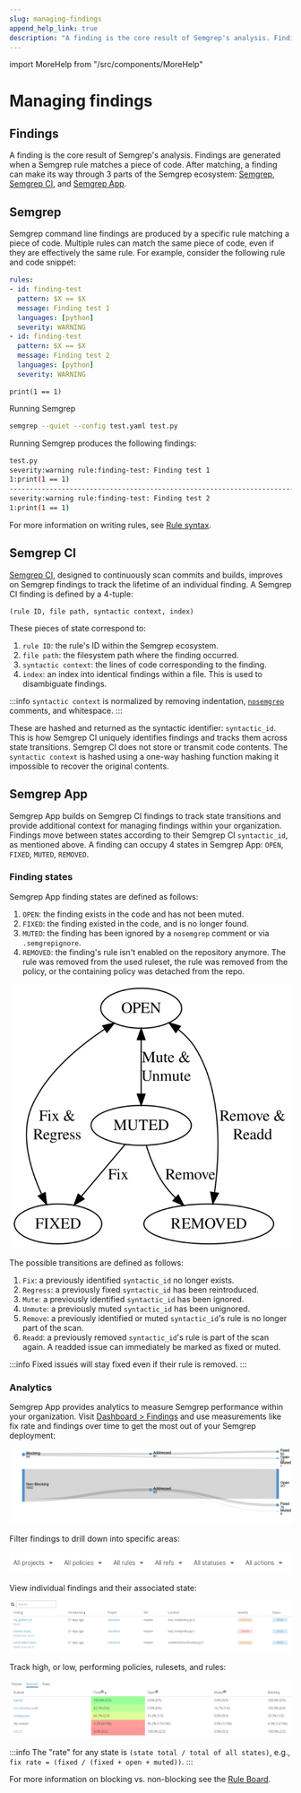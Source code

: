 ```yaml
---
slug: managing-findings
append_help_link: true
description: "A finding is the core result of Semgrep's analysis. Findings are generated when a Semgrep rule matches a piece of code. Learn how to interact with findings that come from running Semgrep in the command-line, in CI, and through Semgrep App."
---
```


import MoreHelp from "/src/components/MoreHelp"

# Managing findings

## Findings

A finding is the core result of Semgrep's analysis. Findings are generated when a Semgrep rule matches a piece of code. After matching, a finding can make its way through 3 parts of the Semgrep ecosystem: [Semgrep](https://github.com/returntocorp/semgrep), [Semgrep CI](../semgrep-ci/overview/), and [Semgrep App](https://semgrep.dev/manage).

## Semgrep

Semgrep command line findings are produced by a specific rule matching a piece of code. Multiple rules can match the same piece of code, even if they are effectively the same rule. For example, consider the following rule and code snippet:

```yaml
rules:
- id: finding-test
  pattern: $X == $X
  message: Finding test 1
  languages: [python]
  severity: WARNING
- id: finding-test
  pattern: $X == $X
  message: Finding test 2
  languages: [python]
  severity: WARNING
```

```
print(1 == 1)
```

Running Semgrep

```sh
semgrep --quiet --config test.yaml test.py
```
Running Semgrep produces the following findings:

```sh
test.py
severity:warning rule:finding-test: Finding test 1
1:print(1 == 1)
--------------------------------------------------------------------------------
severity:warning rule:finding-test: Finding test 2
1:print(1 == 1)
```

For more information on writing rules, see [Rule syntax](../writing-rules/rule-syntax/).

## Semgrep CI

[Semgrep CI](../semgrep-ci/overview/), designed to continuously scan commits and builds, improves on Semgrep findings to track the lifetime of an individual finding. A Semgrep CI finding is defined by a 4-tuple:

```
(rule ID, file path, syntactic context, index)
```

These pieces of state correspond to:

1. `rule ID`: the rule's ID within the Semgrep ecosystem.
1. `file path`: the filesystem path where the finding occurred.
1. `syntactic context`: the lines of code corresponding to the finding.
1. `index`: an index into identical findings within a file. This is used to disambiguate findings.

:::info
`syntactic context` is normalized by removing indentation, [`nosemgrep`](../ignoring-files-folders-code/#ignoring-code-through-nosemgrep) comments, and whitespace.
:::

These are hashed and returned as the syntactic identifier: `syntactic_id`. This is how Semgrep CI uniquely identifies findings and tracks them across state transitions. Semgrep CI does not store or transmit code contents. The `syntactic context` is hashed using a one-way hashing function making it impossible to recover the original contents.

## Semgrep App

Semgrep App builds on Semgrep CI findings to track state transitions and provide additional context for managing findings within your organization. Findings move between states according to their Semgrep CI `syntactic_id`, as mentioned above. A finding can occupy 4 states in Semgrep App: `OPEN`, `FIXED`, `MUTED`, `REMOVED`.

### Finding states

Semgrep App finding states are defined as follows:

1. `OPEN`: the finding exists in the code and has not been muted.
1. `FIXED`: the finding existed in the code, and is no longer found.
1. `MUTED`: the finding has been ignored by a `nosemgrep` comment or via `.semgrepignore`.
1. `REMOVED`: the finding's rule isn't enabled on the repository anymore. The rule was removed from the used ruleset, the rule was removed from the policy, or the containing policy was detached from the repo.

![Finding state transitions](img/finding-states.svg "Finding state transitions")

The possible transitions are defined as follows:

1. `Fix`: a previously identified `syntactic_id` no longer exists.
1. `Regress`: a previously fixed `syntactic_id` has been reintroduced.
1. `Mute`: a previously identified `syntactic_id` has been ignored.
1. `Unmute`: a previously muted `syntactic_id` has been unignored.
1. `Remove`: a previously identified or muted `syntactic_id`'s rule is no longer part of the scan.
1. `Readd`: a previously removed `syntactic_id`'s rule is part of the scan again.
    A readded issue can immediately be marked as fixed or muted.

:::info
    Fixed issues will stay fixed even if their rule is removed.
:::

### Analytics

Semgrep App provides analytics to measure Semgrep performance within your organization. Visit [Dashboard > Findings](https://semgrep.dev/manage/findings?tab=summary) and use measurements like fix rate and findings over time to get the most out of your Semgrep deployment:

![Blocking vs. non-blocking findings](img/sankey-diagram.png "Blocking vs. non-blocking findings")

Filter findings to drill down into specific areas:

![Findings filters](img/findings-filters.png "Findings filters")

View individual findings and their associated state:

![Individual finding state](img/findings-table.png "Individual finding state")

Track high, or low, performing policies, rulesets, and rules:

![Ruleset performance](img/ruleset-findings.png "Ruleset performance")

:::info
The "rate" for any state is `(state total / total of all states)`, e.g., `fix rate = (fixed / (fixed + open + muted))`.
:::

For more information on blocking vs. non-blocking see the [Rule Board](../semgrep-app/rule-board/).

<MoreHelp />

